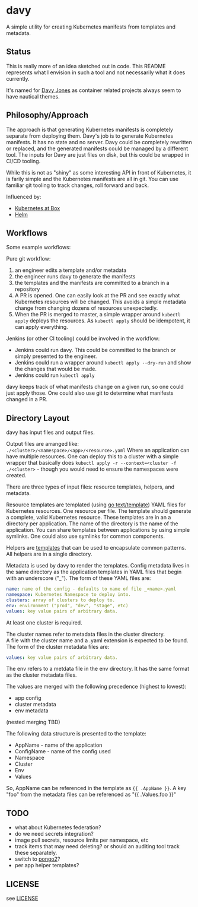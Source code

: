 # davy

A simple utility for creating Kubernetes manifests from templates and metadata.

## Status

This is really more of an idea sketched out in code. This README represents what
I envision in such a tool and not necessarily what it does currently.

It's named for [Davy Jones](https://en.wikipedia.org/wiki/Davy_Jones%27_Locker)
as container related projects always seem to have nautical themes.

## Philosophy/Approach

The approach is that generating Kubernetes manifests is completely separate from
deploying them. Davy's job is to generate Kubernetes manifests. It has no state
and no server. Davy could be completely rewritten or replaced, and the 
generated manifests could be managed by a different tool. The inputs for Davy
are just files on disk, but this could be wrapped in CI/CD tooling.

While this is not as "shiny" as some interesting API in front of Kubernetes, it
is farily simple and the Kubernetes manifests are all in git. You can use familiar
git tooling to track changes, roll forward and back.

Influenced by:
- [Kubernetes at Box](https://blog.box.com/blog/kubernetes-box-microservices-maximum-velocity/)
- [Helm](https://github.com/kubernetes/helm)

## Workflows

Some example workflows:

Pure git workflow:
1. an engineer edits a template and/or metadata
2. the engineer runs davy to generate the manifests
3. the templates and the manifests are committed to a branch in a repository
4. A PR is opened. One can easily look at the PR and see exactly what Kubernetes
resources will be changed.  This avoids a simple metadata change from
changing dozens of resources unexpectedly.
5. When the PR is merged to master, a simple wrapper around `kubectl apply`
deploys the resources. As `kubectl apply` should be idempotent, it can apply 
everything.

Jenkins (or other CI tooling) could be involved in the workflow:
- Jenkins could run davy. This could be committed to the branch or simply
presented to the engineer.
- Jenkins could run a wrapper around `kubectl apply --dry-run` and show the 
changes that would be made.
- Jenkins could run `kubectl apply`

davy keeps track of what manifests change on a given run, so one could just apply 
those. One could also use git to determine what manifests changed in a PR.

## Directory Layout

davy has input files and output files.  

Output files are arranged like: `./<cluster>/<namespace>/<app>/<resource>.yaml`
Where an application can have multiple resources. One can deploy this to a cluster
with a simple wrapper that basically does 
`kubectl apply -r --context=<cluster -f ./<cluster>` - though you would need to 
ensure the namespaces were created.

There are three types of input files: resource templates, helpers, and metadata.

Resource templates are templated (using 
[go text/template](https://golang.org/pkg/text/template/)) 
YAML files for Kubernetes resources. One resource per file.  The template should
generate a complete, valid Kubernetes resource.  These templates are in an a directory
per application. The name of the directory is the name of the application.  You
can share templates between applications by using simple symlinks. One could also
use symlinks for common components.

Helpers are [templates](https://golang.org/pkg/text/template/#example_Template_helpers)
that can be used to encapsulate common patterns. All helpers are in a single
directory. 

Metadata is used by davy to render the templates. Config metadata lives in
the same directory as the application templates in YAML files that begin with
an underscore ("\_").  The form of these YAML files are:

```yaml
name: name of the config - defaults to name of file _<name>.yaml
namespace: Kubernetes Namespace to deploy into.
clusters: array of clusters to deploy to.
env: environment ("prod", "dev", "stage", etc)
values: key value pairs of arbitrary data.
```
At least one cluster is required.

The  cluster names refer to metadata files in the cluster directory.  
A file with the cluster name and a .yaml extension is expected to be found. The
form of the cluster metadata files are:

```yaml
values: key value pairs of arbitrary data.
```
The env refers to a metdata file in the env directory.  It has the same format 
as the cluster metadata files.

The values are merged with the following precedence (highest to lowest):
- app config
- cluster metadata
- env metadata

(nested merging TBD)

The following data structure is presented to the template:

* AppName - name of the application
* ConfigName - name of the config used
* Namespace
* Cluster  
* Env
* Values

So, AppName can be referenced in the template as `{{ .AppName }}`. A key "foo" from
the metadata files can be referenced as "{{ .Values.foo }}"


## TODO
- what about Kubernetes federation?
- do we need secrets integration?
- image pull secrets, resource limits per namespace, etc
- track items that may need deleting? or should an auditing tool track these 
separately.
- switch to [pongo2](https://github.com/flosch/pongo2)?
- per app helper templates?


## LICENSE
see [LICENSE](./LICENSE)
